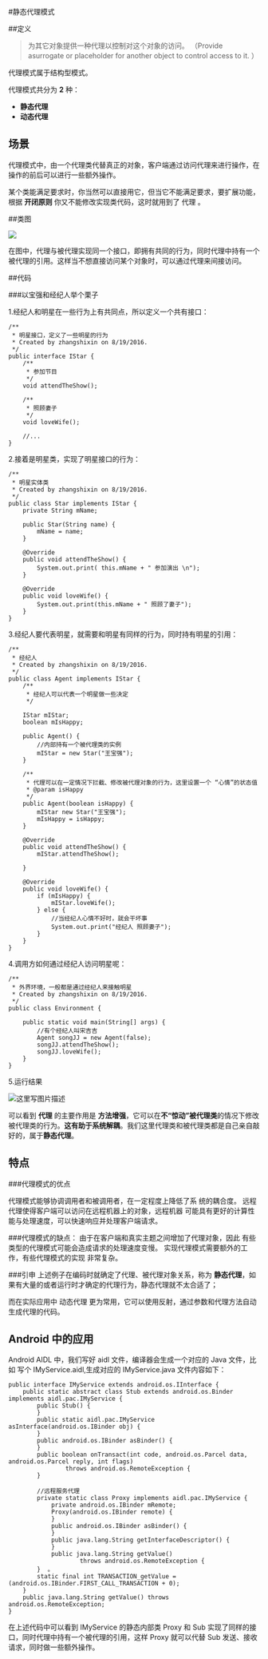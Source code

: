 #静态代理模式


##定义


> 为其它对象提供一种代理以控制对这个对象的访问。
> （Provide asurrogate or placeholder for another object to control access to it. ）

代理模式属于结构型模式。

代理模式共分为 **2** 种：

- **静态代理**
- **动态代理**


## 场景

代理模式中，由一个代理类代替真正的对象，客户端通过访问代理来进行操作，在操作的前后可以进行一些额外操作。

某个类能满足要求时，你当然可以直接用它，但当它不能满足要求，要扩展功能，根据 **开闭原则** 你又不能修改实现类代码，这时就用到了 代理 。


##类图

![](https://rawgit.com/ThinkKeep/design-patterns/master/zh/structural-mode/proxy-static/image/static-proxy.png)

在图中，代理与被代理实现同一个接口，即拥有共同的行为，同时代理中持有一个被代理的引用。这样当不想直接访问某个对象时，可以通过代理来间接访问。

##代码

###以宝强和经纪人举个栗子

1.经纪人和明星在一些行为上有共同点，所以定义一个共有接口：

	/**
	 * 明星接口，定义了一些明星的行为
	 * Created by zhangshixin on 8/19/2016.
	 */
	public interface IStar {
	    /**
	     * 参加节目
	     */
	    void attendTheShow();
	
	    /**
	     * 照顾妻子
	     */
	    void loveWife();
	
	    //...
	}

 
 2.接着是明星类，实现了明星接口的行为：
 
	/**
	 * 明星实体类
	 * Created by zhangshixin on 8/19/2016.
	 */
	public class Star implements IStar {
	    private String mName;
	
	    public Star(String name) {
	        mName = name;
	    }
	
	    @Override
	    public void attendTheShow() {
	        System.out.print( this.mName + " 参加演出 \n");
	    }
	
	    @Override
	    public void loveWife() {
	        System.out.print(this.mName + " 照顾了妻子");
	    }
	}


 3.经纪人要代表明星，就需要和明星有同样的行为，同时持有明星的引用：
	
	/**
	 * 经纪人
	 * Created by zhangshixin on 8/19/2016.
	 */
	public class Agent implements IStar {
	    /**
	     * 经纪人可以代表一个明星做一些决定
	     */

	    IStar mIStar;
	    boolean mIsHappy;
	
	    public Agent() {
			//内部持有一个被代理类的实例
	        mIStar = new Star("王宝强");
	    }
	
	    /**
	     * 代理可以在一定情况下拦截、修改被代理对象的行为，这里设置一个 “心情”的状态值
	     * @param isHappy
	     */
	    public Agent(boolean isHappy) {
	        mIStar new Star("王宝强");
	        mIsHappy = isHappy;
	    }
	
	    @Override
	    public void attendTheShow() {
	        mIStar.attendTheShow();
	
	    }
	
	    @Override
	    public void loveWife() {
	        if (mIsHappy) {
	            mIStar.loveWife();
	        } else {
	            //当经纪人心情不好时，就会干坏事
	            System.out.print("经纪人 照顾妻子");
	        }
	    }
	}



 4.调用方如何通过经纪人访问明星呢：

	
	/**
	 * 外界环境，一般都是通过经纪人来接触明星
	 * Created by zhangshixin on 8/19/2016.
	 */
	public class Environment {
	
	    public static void main(String[] args) {
	        //有个经纪人叫宋吉吉
	        Agent songJJ = new Agent(false);
	        songJJ.attendTheShow();
	        songJJ.loveWife();
	    }
	}


 5.运行结果

![这里写图片描述](http://img.blog.csdn.net/20160820234505489)


 可以看到 **代理** 的主要作用是 **方法增强**，它可以在**不“惊动”被代理类**的情况下修改被代理类的行为。**这有助于系统解耦**。我们这里代理类和被代理类都是自己亲自敲好的，属于**静态代理**。

## 特点

###代理模式的优点

代理模式能够协调调用者和被调用者，在一定程度上降低了系 统的耦合度。
远程代理使得客户端可以访问在远程机器上的对象，远程机器 可能具有更好的计算性能与处理速度，可以快速响应并处理客户端请求。

###代理模式的缺点：
由于在客户端和真实主题之间增加了代理对象，因此 有些类型的代理模式可能会造成请求的处理速度变慢。
实现代理模式需要额外的工作，有些代理模式的实现 非常复杂。

###引申
上述例子在编码时就确定了代理、被代理对象关系，称为 **静态代理**，如果有大量的或者运行时才确定的代理行为，静态代理就不太合适了；

而在实际应用中 动态代理 更为常用，它可以使用反射，通过参数和代理方法自动生成代理的代码。

## Android 中的应用

Android AIDL 中，我们写好 aidl 文件，编译器会生成一个对应的 Java 文件，比如 写个 IMyService.aidl,生成对应的 IMyService.java 文件内容如下：

	public interface IMyService extends android.os.IInterface {  
	    public static abstract class Stub extends android.os.Binder implements aidl.pac.IMyService {  
	        public Stub() {  
	        }   
	        public static aidl.pac.IMyService asInterface(android.os.IBinder obj) {  
	        }  
	        public android.os.IBinder asBinder() {  
	        }  
	        public boolean onTransact(int code, android.os.Parcel data,    android.os.Parcel reply, int flags)  
	                throws android.os.RemoteException {  
	        }  

	        //远程服务代理
	        private static class Proxy implements aidl.pac.IMyService {  
	            private android.os.IBinder mRemote; 
	            Proxy(android.os.IBinder remote) {  
	            }  
	            public android.os.IBinder asBinder() {  
	            }  
	            public java.lang.String getInterfaceDescriptor() {  
	            }  
	            public java.lang.String getValue()  
	                    throws android.os.RemoteException {  
	        }  。  
	        static final int TRANSACTION_getValue = (android.os.IBinder.FIRST_CALL_TRANSACTION + 0);  
	    }  
	    public java.lang.String getValue() throws android.os.RemoteException;  
	} 

在上述代码中可以看到 IMyService 的静态内部类 Proxy 和 Sub 实现了同样的接口，同时代理中持有一个被代理的引用，这样 Proxy 就可以代替 Sub 发送、接收请求，同时做一些额外操作。
